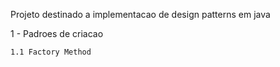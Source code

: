 Projeto destinado a implementacao de design patterns em java 


1 - Padroes de criacao 

	1.1 Factory Method

